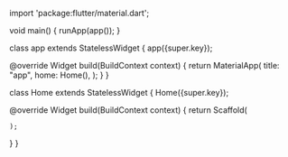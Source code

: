import 'package:flutter/material.dart';

void main() {
  runApp(app());
}

class app extends StatelessWidget {
  app({super.key});

  @override
  Widget build(BuildContext context) {
    return MaterialApp(
      title: "app",
      home: Home(),
    );
  }
}

class Home extends StatelessWidget {
  Home({super.key});

  @override
  Widget build(BuildContext context) {
    return Scaffold(
      
    );
  }
}

